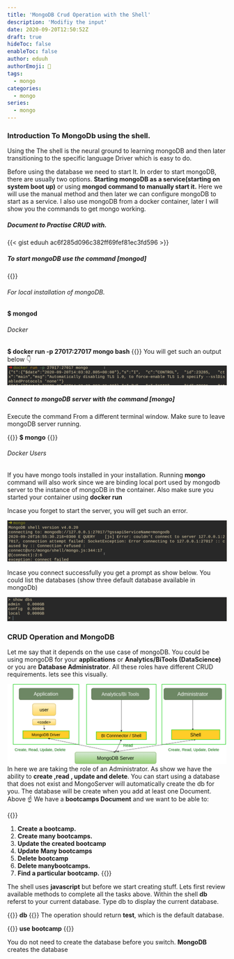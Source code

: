 ```yaml
---
title: 'MongoDB Crud Operation with the Shell'
description: 'Modifiy the input'
date: 2020-09-20T12:50:52Z
draft: true
hideToc: false
enableToc: false
author: eduuh
authorEmoji: 🤖
tags:
  - mongo
categories:
  - mongo
series:
  - mongo
---
```


### Introduction To MongoDb using the shell.

Using the The shell is the neural ground to learning mongoDB and then later transitioning to the specific language Driver which is easy to do.

Before using the database we need to start It. In order to start mongoDB, there are usually two options. **Starting mongoDB as a service(starting on system boot up)** or using **mongod command to manually start it.** Here we will use the manual method and then later we can configure mongoDB to start as a service. I also use mongoDB from a docker container, later I will show you the commands to get mongo working.

##### Document to Practise CRUD with.

{{< gist eduuh ac6f285d096c382ff69fef81ec3fd596 >}}

##### To start mongoDB use the command [mongod]

{{<boxmd>}}

###### For local installation of mongoDB.

**\$ mongod**

###### Docker

**\$ docker run -p 27017:27017 mongo bash**
{{</boxmd>}}
You will get such an output below 👇
![dockerunimage](/images/mongo/dockerrun.png)

##### Connect to mongoDB server with the command [mongo]

Execute the command From a different terminal window. Make sure to leave mongoDB server running.

{{<boxmd>}}
**\$ mongo**
{{</boxmd>}}

###### Docker Users

If you have mongo tools installed in your installation. Running **mongo** command will also work since we are binding local port used by mongodb server to the instance of mongoDB in the container. Also make sure you started your container using **docker run**

Incase you forget to start the server, you will get such an error.

![Error connecting to Server](/images/mongo/mongoconnect.png)

Incase you connect successfully you get a prompt as show below. You could list the databases (show three default database available in mongoDb)

![Mongoshowdbs](/images/mongo/showdbs.png)

### CRUD Operation and MongoDB
Let me say that it depends on the use case of mongoDB. You could be using mongoDB for your __applications__ or __Analytics/BiTools (DataScience)__ or you are __Database Administrator__. All these roles have different CRUD requirements. lets see this visually.

![Crud requirements](/images/mongo/roles.png)
In here we are taking the role of an Administrator. As show we have the ability to __create ,read , update and delete__.
You can start using a database that does not exist and MongoServer will automatically create the db for you. The database will be create when you add at least one Document. Above ☝ We have a **bootcamps Document** and we want to be able to:

{{<boxmd>}}

1. __Create a bootcamp.__
2. __Create many bootcamps.__
3. __Update the created bootcamp__
4. __Update Many bootcamps__
4. __Delete bootcamp__
5. __Delete manybootcamps.__
6. __Find a particular bootcamp.__
   {{</boxmd>}}

The shell uses **javascript** but before we start creating stuff. Lets first review available methods to complete all the tasks above. Within the shell **db** referst to your current database. Type db to display the current database.

{{<boxmd>}}
**db**
{{</boxmd>}}
The operation should return __test__, which is the default database.

{{<boxmd>}}
**use bootcamp**
{{</boxmd>}}

You do not need to create the database before you switch. __MongoDB__ creates the database





   
